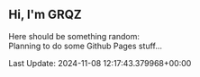 ## Hi, I'm GRQZ
Here should be something random:  
Planning to do some Github Pages stuff...


Last Update: 2024-11-08 12:17:43.379968+00:00
